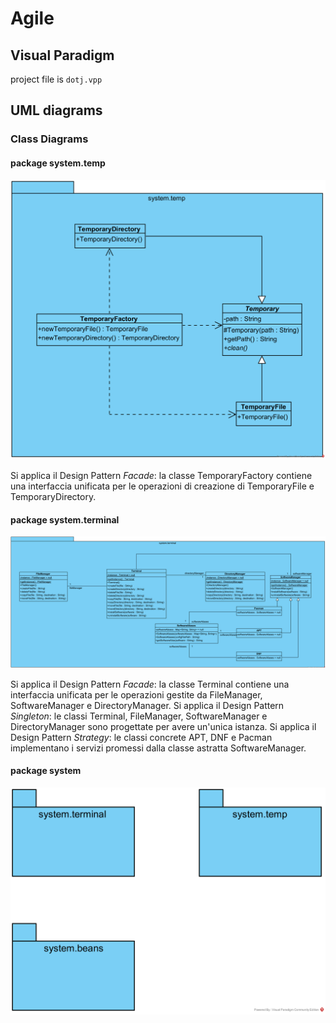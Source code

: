# Agile

## Visual Paradigm

project file is `dotj.vpp`

## UML diagrams

### Class Diagrams

#### package system.temp

![package system.temp](system.temp.png)

Si applica il Design Pattern *Facade*: la classe TemporaryFactory contiene una interfaccia unificata per le operazioni di creazione di TemporaryFile e TemporaryDirectory.

#### package system.terminal

![package system.terminal](system.terminal.png)

Si applica il Design Pattern *Facade*: la classe Terminal contiene una interfaccia unificata per le operazioni gestite da FileManager, SoftwareManager e DirectoryManager.
Si applica il Design Pattern *Singleton*: le classi Terminal, FileManager, SoftwareManager e DirectoryManager sono progettate per avere un'unica istanza.
Si applica il Design Pattern *Strategy*: le classi concrete APT, DNF e Pacman implementano i servizi promessi dalla classe astratta SoftwareManager.

#### package system

![package system](system.png)
